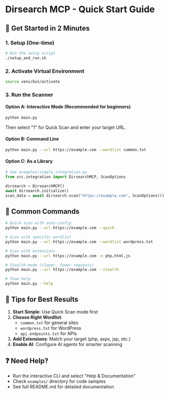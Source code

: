 # Dirsearch MCP - Quick Start Guide

## 🚀 Get Started in 2 Minutes

### 1. Setup (One-time)
```bash
# Run the setup script
./setup_and_run.sh
```

### 2. Activate Virtual Environment
```bash
source venv/bin/activate
```

### 3. Run the Scanner

#### Option A: Interactive Mode (Recommended for beginners)
```bash
python main.py
```
Then select "1" for Quick Scan and enter your target URL.

#### Option B: Command Line
```bash
python main.py --url https://example.com --wordlist common.txt
```

#### Option C: As a Library
```python
# See examples/simple_integration.py
from src.integration import DirsearchMCP, ScanOptions

dirsearch = DirsearchMCP()
await dirsearch.initialize()
scan_data = await dirsearch.scan("https://example.com", ScanOptions())
```

## 📝 Common Commands

```bash
# Quick scan with auto-config
python main.py --url https://example.com --quick

# Scan with specific wordlist
python main.py --url https://example.com --wordlist wordpress.txt

# Scan with extensions
python main.py --url https://example.com -e php,html,js

# Stealth mode (slower, fewer requests)
python main.py --url https://example.com --stealth

# Show help
python main.py --help
```

## 🎯 Tips for Best Results

1. **Start Simple**: Use Quick Scan mode first
2. **Choose Right Wordlist**: 
   - `common.txt` for general sites
   - `wordpress.txt` for WordPress
   - `api_endpoints.txt` for APIs
3. **Add Extensions**: Match your target (php, aspx, jsp, etc.)
4. **Enable AI**: Configure AI agents for smarter scanning

## ❓ Need Help?

- Run the interactive CLI and select "Help & Documentation"
- Check `examples/` directory for code samples
- See full README.md for detailed documentation